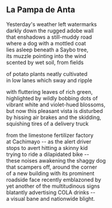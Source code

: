 <script>
  import PoemWrapper from '../../../../../components/PoemWrapper.svelte';
</script>

<PoemWrapper>

## La Pampa de Anta 
Yesterday's weather left watermarks <br />
darkly down the rugged adobe wall <br />
that enshadows a still-muddy road <br />
where a dog with a mottled coat <br />
lies asleep beneath a Saybo tree, <br />
its muzzle pointing into the wind <br />
scented by wet soil, from fields <br />

of potato plants neatly cultivated <br />
in low lanes which sway and ripple

with fluttering leaves of rich green, <br />
highlighted by wildly bobbing dots of <br />
vibrant white and violet-hued blossoms, <br />
but now this pleasant vista is disturbed <br />
by hissing air brakes and the skidding, <br />
squishing tires of a delivery truck

from the limestone fertilizer factory <br />
at Cachimayo -- as the alert driver <br />
stops to avert hitting a skinny kid <br />
trying to ride a dilapidated bike -- <br />
these noises awakening the shaggy dog <br />
that scampers off, around the corner <br />
of a new building with its prominent <br />
roadside face recently emblazoned by <br />
yet another of the multitudinous signs <br />
blatantly advertising COLA drinks --<br />
a visual bane and nationwide blight.

</PoemWrapper>
